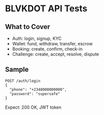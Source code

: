 # BLVKDOT API Tests

## What to Cover
- Auth: login, signup, KYC
- Wallet: fund, withdraw, transfer, escrow
- Booking: create, confirm, check-in
- Challenge: create, accept, resolve, dispute

## Sample
```http
POST /auth/login
{
  "phone": "+2348000000000",
  "password": "supersafe"
}
```
Expect: 200 OK, JWT token